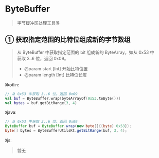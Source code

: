 # ByteBuffer
> 字节缓冲区处理工具类

## ① 获取指定范围的比特位组成新的字节数组
> 从 ByteBuffer 中获取指定范围的 bit 组成新的 ByteArray。如从 0x53 中获取 3..6 位，返回 0x09。
> - @param start [Int] 开始比特位置
> - @param length [Int] 比特位长度

》kotlin:
```kotlin
// 从 0x53 中获取 3..6 位，返回 0x09
val buf = ByteBuffer.wrap(byteArrayOf(0x53.toByte()))
val bytes = buf.getBitRange(3, 4)
```
》java:
```java
// 从 0x53 中获取 3..6 位，返回 0x09
ByteBuffer buf = ByteBuffer.wrap(new byte[]{(byte) 0x53});
byte[] bytes = ByteBufferUtilsKt.getBitRange(buf, 3, 4);
```
》js:
> 暂无